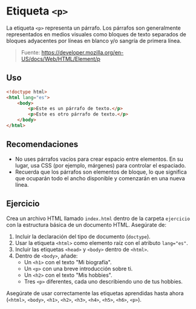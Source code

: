# Etiqueta `<p>`

La etiqueta `<p>` representa un párrafo. Los párrafos son generalmente representados en medios visuales como bloques de texto separados de bloques adyacentes por líneas en blanco y/o sangría de primera línea.

> Fuente: https://developer.mozilla.org/en-US/docs/Web/HTML/Element/p

## Uso

```html
<!doctype html>
<html lang="es">
    <body>
        <p>Este es un párrafo de texto.</p>
        <p>Este es otro párrafo de texto.</p>
    </body>
</html>
```

## Recomendaciones

- No uses párrafos vacíos para crear espacio entre elementos. En su lugar, usa CSS (por ejemplo, márgenes) para controlar el espaciado.
- Recuerda que los párrafos son elementos de bloque, lo que significa que ocuparán todo el ancho disponible y comenzarán en una nueva línea.

## Ejercicio

Crea un archivo HTML llamado `index.html` dentro de la carpeta `ejercicio` con la estructura básica de un documento HTML. Asegúrate de:

1. Incluir la declaración del tipo de documento (`doctype`).
2. Usar la etiqueta `<html>` como elemento raíz con el atributo `lang="es"`.
3. Incluir las etiquetas `<head>` y `<body>` dentro de `<html>`.
4. Dentro de `<body>`, añade:
   - Un `<h1>` con el texto "Mi biografía".
   - Un `<p>` con una breve introducción sobre ti.
   - Un `<h2>` con el texto "Mis hobbies".
   - Tres `<p>` diferentes, cada uno describiendo uno de tus hobbies.

Asegúrate de usar correctamente las etiquetas aprendidas hasta ahora (`<html>`, `<body>`, `<h1>`, `<h2>`, `<h3>`, `<h4>`, `<h5>`, `<h6>`, `<p>`).